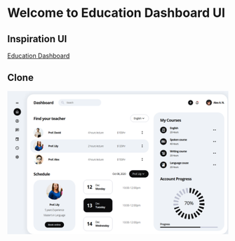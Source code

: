 # Welcome to Education Dashboard UI

## Inspiration UI

[Education Dashboard](https://dribbble.com/shots/14684993-Education-Dashboard-UX-UI-Design)

## Clone

![demo](./demo.png)
